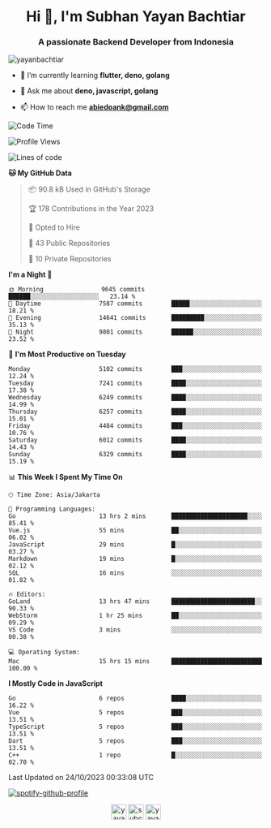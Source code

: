 <h1 align="center">Hi 👋, I'm Subhan Yayan Bachtiar</h1>
<h3 align="center">A passionate Backend Developer from Indonesia</h3>

<p align="left"> <img src="https://komarev.com/ghpvc/?username=yayanbachtiar" alt="yayanbachtiar" /> </p>

- 🌱 I’m currently learning **flutter, deno, golang**

- 💬 Ask me about **deno, javascript, golang**

- 📫 How to reach me **abiedoank@gmail.com**

<!--START_SECTION:waka-->
![Code Time](http://img.shields.io/badge/Code%20Time-5%2C997%20hrs%2050%20mins-blue)

![Profile Views](http://img.shields.io/badge/Profile%20Views-0-blue)

![Lines of code](https://img.shields.io/badge/From%20Hello%20World%20I%27ve%20Written-45.4%20million%20lines%20of%20code-blue)

**🐱 My GitHub Data** 

> 📦 90.8 kB Used in GitHub's Storage 
 > 
> 🏆 178 Contributions in the Year 2023
 > 
> 💼 Opted to Hire
 > 
> 📜 43 Public Repositories 
 > 
> 🔑 10 Private Repositories 
 > 
**I'm a Night 🦉** 

```text
🌞 Morning                9645 commits        ██████░░░░░░░░░░░░░░░░░░░   23.14 % 
🌆 Daytime                7587 commits        █████░░░░░░░░░░░░░░░░░░░░   18.21 % 
🌃 Evening                14641 commits       █████████░░░░░░░░░░░░░░░░   35.13 % 
🌙 Night                  9801 commits        ██████░░░░░░░░░░░░░░░░░░░   23.52 % 
```
📅 **I'm Most Productive on Tuesday** 

```text
Monday                   5102 commits        ███░░░░░░░░░░░░░░░░░░░░░░   12.24 % 
Tuesday                  7241 commits        ████░░░░░░░░░░░░░░░░░░░░░   17.38 % 
Wednesday                6249 commits        ████░░░░░░░░░░░░░░░░░░░░░   14.99 % 
Thursday                 6257 commits        ████░░░░░░░░░░░░░░░░░░░░░   15.01 % 
Friday                   4484 commits        ███░░░░░░░░░░░░░░░░░░░░░░   10.76 % 
Saturday                 6012 commits        ████░░░░░░░░░░░░░░░░░░░░░   14.43 % 
Sunday                   6329 commits        ████░░░░░░░░░░░░░░░░░░░░░   15.19 % 
```


📊 **This Week I Spent My Time On** 

```text
🕑︎ Time Zone: Asia/Jakarta

💬 Programming Languages: 
Go                       13 hrs 2 mins       █████████████████████░░░░   85.41 % 
Vue.js                   55 mins             ██░░░░░░░░░░░░░░░░░░░░░░░   06.02 % 
JavaScript               29 mins             █░░░░░░░░░░░░░░░░░░░░░░░░   03.27 % 
Markdown                 19 mins             █░░░░░░░░░░░░░░░░░░░░░░░░   02.12 % 
SQL                      16 mins             ░░░░░░░░░░░░░░░░░░░░░░░░░   01.82 % 

🔥 Editors: 
GoLand                   13 hrs 47 mins      ███████████████████████░░   90.33 % 
WebStorm                 1 hr 25 mins        ██░░░░░░░░░░░░░░░░░░░░░░░   09.29 % 
VS Code                  3 mins              ░░░░░░░░░░░░░░░░░░░░░░░░░   00.38 % 

💻 Operating System: 
Mac                      15 hrs 15 mins      █████████████████████████   100.00 % 
```

**I Mostly Code in JavaScript** 

```text
Go                       6 repos             ████░░░░░░░░░░░░░░░░░░░░░   16.22 % 
Vue                      5 repos             ███░░░░░░░░░░░░░░░░░░░░░░   13.51 % 
TypeScript               5 repos             ███░░░░░░░░░░░░░░░░░░░░░░   13.51 % 
Dart                     5 repos             ███░░░░░░░░░░░░░░░░░░░░░░   13.51 % 
C++                      1 repo              █░░░░░░░░░░░░░░░░░░░░░░░░   02.70 % 
```




 Last Updated on 24/10/2023 00:33:08 UTC
<!--END_SECTION:waka-->

[![spotify-github-profile](https://spotify-github-profile.vercel.app/api/view?uid=31qtu2k4v3mbxp7clcmm6imuqq6e&cover_image=true&theme=default&show_offline=false&bar_color=53b14f&bar_color_cover=true)](https://github.com/kittinan/spotify-github-profile)


<p align="center">
<a href="https://dev.to/yayanbachtiar" target="blank"><img align="center" src="https://cdn.jsdelivr.net/npm/simple-icons@3.0.1/icons/dev-dot-to.svg" alt="yayanbachtiar" height="30" width="30" /></a>
<a href="https://linkedin.com/in/subchanyayanbachtiar" target="blank"><img align="center" src="https://cdn.jsdelivr.net/npm/simple-icons@3.0.1/icons/linkedin.svg" alt="subchanyayanbachtiar" height="30" width="30" /></a>
<a href="https://codesandbox.com/yayanbachtiar" target="blank"><img align="center" src="https://cdn.jsdelivr.net/npm/simple-icons@3.0.1/icons/codesandbox.svg" alt="yayanbachtiar" height="30" width="30" /></a>
</p>
